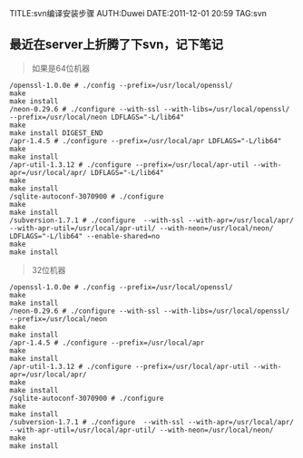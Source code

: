 TITLE:svn编译安装步骤
AUTH:Duwei
DATE:2011-12-01 20:59
TAG:svn


最近在server上折腾了下svn，记下笔记
---------------------
> 如果是64位机器

	/openssl-1.0.0e # ./config --prefix=/usr/local/openssl/
	make
	make install
	/neon-0.29.6 # ./configure --with-ssl --with-libs=/usr/local/openssl/ --prefix=/usr/local/neon LDFLAGS="-L/lib64"
	make
	make install DIGEST_END
	/apr-1.4.5 # ./configure --prefix=/usr/local/apr LDFLAGS="-L/lib64"
	make
	make install
	/apr-util-1.3.12 # ./configure --prefix=/usr/local/apr-util --with-apr=/usr/local/apr/ LDFLAGS="-L/lib64"
	make
	make install
	/sqlite-autoconf-3070900 # ./configure
	make
	make install
	/subversion-1.7.1 # ./configure  --with-ssl --with-apr=/usr/local/apr/ --with-apr-util=/usr/local/apr-util/ --with-neon=/usr/local/neon/ LDFLAGS="-L/lib64" --enable-shared=no
	make
	make install

> 32位机器

	/openssl-1.0.0e # ./config --prefix=/usr/local/openssl/
	make
	make install
	/neon-0.29.6 # ./configure --with-ssl --with-libs=/usr/local/openssl/ --prefix=/usr/local/neon
	make
	make install
	/apr-1.4.5 # ./configure --prefix=/usr/local/apr
	make
	make install
	/apr-util-1.3.12 # ./configure --prefix=/usr/local/apr-util --with-apr=/usr/local/apr/
	make
	make install
	/sqlite-autoconf-3070900 # ./configure
	make
	make install
	/subversion-1.7.1 # ./configure  --with-ssl --with-apr=/usr/local/apr/ --with-apr-util=/usr/local/apr-util/ --with-neon=/usr/local/neon/
	make
	make install
